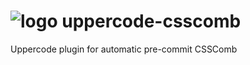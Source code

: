 # ![logo](https://habrastorage.org/files/857/86d/4c1/85786d4c10c9438c8907aca4a7d94c4e.png) uppercode-csscomb
Uppercode plugin for automatic pre-commit CSSComb

